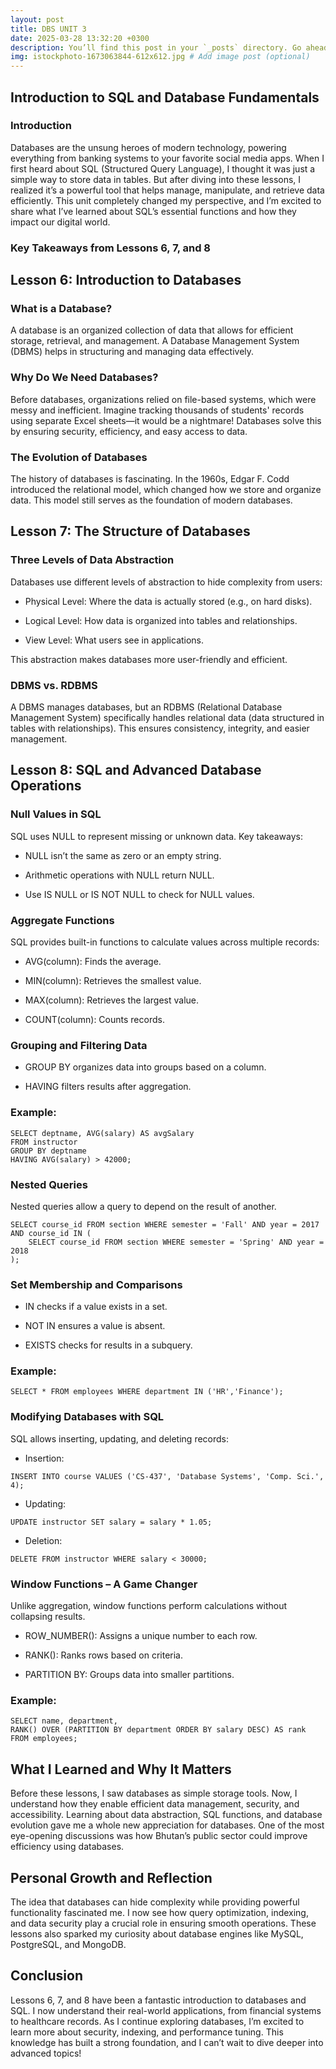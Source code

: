 ```yaml
---
layout: post
title: DBS UNIT 3
date: 2025-03-28 13:32:20 +0300
description: You’ll find this post in your `_posts` directory. Go ahead and edit it and re-build the site to see your changes. # Add post description (optional)
img: istockphoto-1673063844-612x612.jpg # Add image post (optional)
---
```


## Introduction to SQL and Database Fundamentals

### Introduction
Databases are the unsung heroes of modern technology, powering everything from banking systems to your favorite social media apps. When I first heard about SQL (Structured Query Language), I thought it was just a simple way to store data in tables. But after diving into these lessons, I realized it’s a powerful tool that helps manage, manipulate, and retrieve data efficiently. This unit completely changed my perspective, and I’m excited to share what I’ve learned about SQL’s essential functions and how they impact our digital world.

### Key Takeaways from Lessons 6, 7, and 8

## Lesson 6: Introduction to Databases

### What is a Database?

A database is an organized collection of data that allows for efficient storage, retrieval, and management. A Database Management System (DBMS) helps in structuring and managing data effectively.

### Why Do We Need Databases?

Before databases, organizations relied on file-based systems, which were messy and inefficient. Imagine tracking thousands of students' records using separate Excel sheets—it would be a nightmare! Databases solve this by ensuring security, efficiency, and easy access to data.

### The Evolution of Databases

The history of databases is fascinating. In the 1960s, Edgar F. Codd introduced the relational model, which changed how we store and organize data. This model still serves as the foundation of modern databases.

## Lesson 7: The Structure of Databases

### Three Levels of Data Abstraction

Databases use different levels of abstraction to hide complexity from users:

- Physical Level: Where the data is actually stored (e.g., on hard disks).

- Logical Level: How data is organized into tables and relationships.

- View Level: What users see in applications.

This abstraction makes databases more user-friendly and efficient.

### DBMS vs. RDBMS

A DBMS manages databases, but an RDBMS (Relational Database Management System) specifically handles relational data (data structured in tables with relationships). This ensures consistency, integrity, and easier management.

## Lesson 8: SQL and Advanced Database Operations

### Null Values in SQL

SQL uses NULL to represent missing or unknown data. Key takeaways:

- NULL isn’t the same as zero or an empty string.

- Arithmetic operations with NULL return NULL.

- Use IS NULL or IS NOT NULL to check for NULL values.

### Aggregate Functions

SQL provides built-in functions to calculate values across multiple records:

- AVG(column): Finds the average.

- MIN(column): Retrieves the smallest value.

- MAX(column): Retrieves the largest value.

- COUNT(column): Counts records.

### Grouping and Filtering Data

- GROUP BY organizes data into groups based on a column.

- HAVING filters results after aggregation.

### Example:
```
SELECT deptname, AVG(salary) AS avgSalary
FROM instructor
GROUP BY deptname
HAVING AVG(salary) > 42000;
```

### Nested Queries

Nested queries allow a query to depend on the result of another.
```
SELECT course_id FROM section WHERE semester = 'Fall' AND year = 2017 
AND course_id IN (
    SELECT course_id FROM section WHERE semester = 'Spring' AND year = 2018
);
```
### Set Membership and Comparisons

- IN checks if a value exists in a set.

- NOT IN ensures a value is absent.

- EXISTS checks for results in a subquery.

### Example:
```
SELECT * FROM employees WHERE department IN ('HR','Finance');
```
### Modifying Databases with SQL

SQL allows inserting, updating, and deleting records:

- Insertion:
```
INSERT INTO course VALUES ('CS-437', 'Database Systems', 'Comp. Sci.', 4);
```
- Updating:
```
UPDATE instructor SET salary = salary * 1.05;
```
- Deletion:
```
DELETE FROM instructor WHERE salary < 30000;
```
### Window Functions – A Game Changer

Unlike aggregation, window functions perform calculations without collapsing results.

- ROW_NUMBER(): Assigns a unique number to each row.

- RANK(): Ranks rows based on criteria.

- PARTITION BY: Groups data into smaller partitions.

### Example:
```
SELECT name, department,
RANK() OVER (PARTITION BY department ORDER BY salary DESC) AS rank
FROM employees;
```

## What I Learned and Why It Matters
Before these lessons, I saw databases as simple storage tools. Now, I understand how they enable efficient data management, security, and accessibility. Learning about data abstraction, SQL functions, and database evolution gave me a whole new appreciation for databases. One of the most eye-opening discussions was how Bhutan’s public sector could improve efficiency using databases.

## Personal Growth and Reflection
The idea that databases can hide complexity while providing powerful functionality fascinated me. I now see how query optimization, indexing, and data security play a crucial role in ensuring smooth operations. These lessons also sparked my curiosity about database engines like MySQL, PostgreSQL, and MongoDB.

## Conclusion
Lessons 6, 7, and 8 have been a fantastic introduction to databases and SQL. I now understand their real-world applications, from financial systems to healthcare records. As I continue exploring databases, I’m excited to learn more about security, indexing, and performance tuning. This knowledge has built a strong foundation, and I can’t wait to dive deeper into advanced topics!

